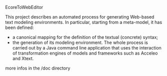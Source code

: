 EcoreToWebEditor

This project describes an automated process for generating Web-based text modeling environments. In particular, starting from a meta-model, it has been defined:
- a canonical mapping for the definition of the textual (concrete) syntax;
- the generation of its modeling environment.
The whole process is carried out by a Java command line application that uses the interaction of transformation engines of models and frameworks such as Acceleo and Xtext.

more infos in the /doc directory

